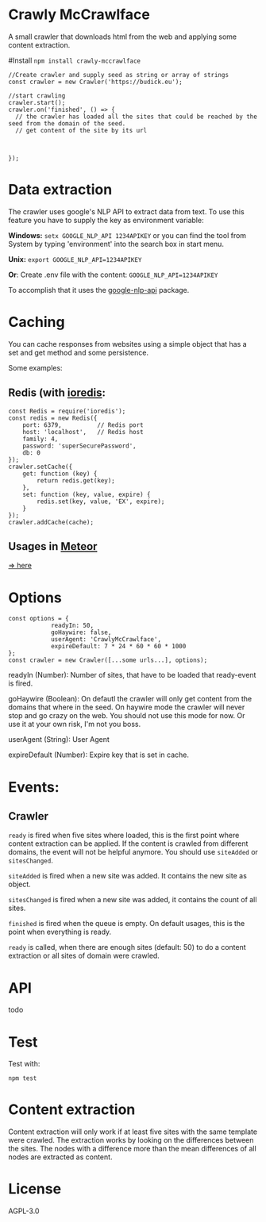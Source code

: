 # Crawly McCrawlface
A small crawler that downloads html from the web and applying some content extraction.

#Install
`npm install crawly-mccrawlface`

    //Create crawler and supply seed as string or array of strings
    const crawler = new Crawler('https://budick.eu');

    //start crawling
    crawler.start();
    crawler.on('finished', () => {
      // the crawler has loaded all the sites that could be reached by the seed from the domain of the seed.
      // get content of the site by its url



    });

# Data extraction
The crawler uses google's NLP API to extract data from text. To use this feature you have to supply the key as environment variable:

**Windows:**
`setx GOOGLE_NLP_API 1234APIKEY`
or you can find the tool from System by typing 'environment' into the search box in start menu.

**Unix:**
`export GOOGLE_NLP_API=1234APIKEY`

**Or**:
Create .env file with the content:
`GOOGLE_NLP_API=1234APIKEY`

To accomplish that it uses the [google-nlp-api](https://www.npmjs.com/package/google-nlp-api) package.

# Caching
You can cache responses from websites using a simple object that has a set and get method and some persistence.

Some examples:

## Redis (with [ioredis](https://www.npmjs.com/package/ioredis):

    const Redis = require('ioredis');
    const redis = new Redis({
        port: 6379,          // Redis port
        host: 'localhost',   // Redis host
        family: 4,
        password: 'superSecurePassword',
        db: 0
    });
    crawler.setCache({
        get: function (key) {
            return redis.get(key);
        },
        set: function (key, value, expire) {
            redis.set(key, value, 'EX', expire);
        }
    });
    crawler.addCache(cache);

## Usages in [Meteor](https://www.meteor.com/)
[=> here](https://gist.github.com/BudickDa/bb7adaf7aa5e4773ce88a2feb8b7fa61)

# Options

    const options = {
				readyIn: 50,
				goHaywire: false,
				userAgent: 'CrawlyMcCrawlface',
				expireDefault: 7 * 24 * 60 * 60 * 1000
    };
    const crawler = new Crawler([...some urls...], options);

readyIn (Number):
Number of sites, that have to be loaded that ready-event is fired.

goHaywire (Boolean):
On defautl the crawler will only get content from the domains that where in the seed.
On haywire mode the crawler will never stop and go crazy on the web. You should not use this mode for now.
Or use it at your own risk, I'm not you boss.

userAgent (String): User Agent

expireDefault (Number): Expire key that is set in cache.

# Events:

## Crawler
`ready` is fired when five sites where loaded, this is the first point where content extraction can be applied.
If the content is crawled from different domains, the event will not be helpful anymore. You should use `siteAdded` or `sitesChanged`.

`siteAdded` is fired when a new site was added. It contains the new site as object.

`sitesChanged` is fired when a new site was added, it contains the count of all sites.

`finished` is fired when the queue is empty. On default usages, this is the point when everything is ready.

`ready` is called, when there are enough sites (default: 50) to do a content extraction or all sites of domain were crawled.

# API
todo

# Test

Test with:

`npm test`

# Content extraction
Content extraction will only work if at least five sites with the same template were crawled.
The extraction works by looking on the differences between the sites.
The nodes with a difference more than the mean differences of all nodes are extracted as content.

# License
AGPL-3.0